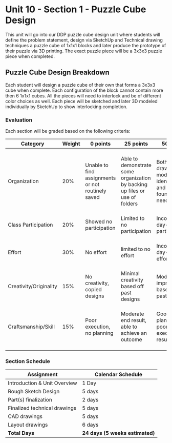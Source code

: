# Unit 10 - Section 1 - Puzzle Cube Design

This unit will go into our DDP puzzle cube design unit where students will define the problem statement, design via SketchUp and Technical drawing techniques a puzzle cube of 1x1x1 blocks and later produce the prototype of their puzzle via 3D printing. The exact puzzle piece will be a 3x3x3 puzzle piece when completed.

## Puzzle Cube Design Breakdown

Each student will design a puzzle cube of their own that forms a 3x3x3 cube when complete. Each configuration of the block cannot contain more then 6 1x1x1 cubes. All the pieces will need to interlock and be of different color choices as well. Each piece will be sketched and later 3D modeled individually by SketchUp to show interlocking completion.

### Evaluation

Each section will be graded based on the following criteria:

| Category | Weight | 0 points  | 25 points | 50 points | 75 points | 100 points |
| ------------- | ------------- | ------------- | ------------- | ------------- | ------------- | ------------- |
| Organization | 20% | Unable to find assignments or not routinely saved | Able to demonstrate some organization by backing up files or use of folders | Both drawings and models are identifiable and can be found if needed | All drawings are in a folder and models organized by folders in Google Drive | All drawings are in a folder labeled correctly and models organized by folders in Google Drive labeled correctly |
| Class Participation | 20% | Showed no participation | Limited to no participation | Inconsistent day-to-day participation | Participated only when needed  | Engaged daily and actively participated |
| Effort | 30% | No effort | limited to no effort | Inconsistent day-to-day effort | Showed effort only when needed or routinely directed | Continuous day-to-day effort with or without direction |
| Creativity/Originality | 15% | No creativity, copied designs | Minimal creativity based off past designs | Moderate improvements based off past designs | Complete overhaul of past or found designs | Completely new idea/design |
| Craftsmanship/Skill | 15% | Poor execution, no planning | Moderate end result, able to achieve an outcome | Good planning but poorly executed end result | Good planning and good end result although not what had been designed or communicated | Great planning & execution able to achieve what had been designed or communicated |


### Section Schedule

| Assignment  | Calendar Schedule |
| ------------- | ------------- |
| Introduction & Unit Overview  | 1 Day   |
| Rough Sketch Design  | 5 days  |
| Part(s) finalization  | 2 days |
| Finalized technical drawings  | 5 days |
| CAD drawings  | 5 days |
| Layout drawings  | 6 days |
| **Total Days**  | **24 days (5 weeks estimated)** |
